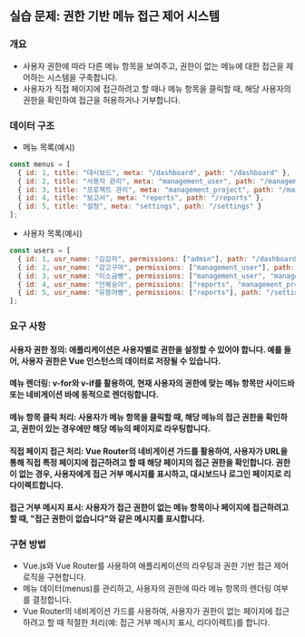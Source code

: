 ## 실습 문제: 권한 기반 메뉴 접근 제어 시스템

### 개요
* 사용자 권한에 따라 다른 메뉴 항목을 보여주고, 권한이 없는 메뉴에 대한 접근을 제어하는 시스템을 구축합니다.
* 사용자가 직접 페이지에 접근하려고 할 때나 메뉴 항목을 클릭할 때, 해당 사용자의 권한을 확인하여 접근을 허용하거나 거부합니다.

### 데이터 구조

* 메뉴 목록(예시)

```js
const menus = [
  { id: 1, title: "대시보드", meta: "/dashboard", path: "/dashboard" },
  { id: 2, title: "사용자 관리", meta: "management_user", path: "/management/user" },
  { id: 3, title: "프로젝트 관리", meta: "management_project", path: "/management/project" },
  { id: 4, title: "보고서", meta: "reports", path: "/reports" },
  { id: 5, title: "설정", meta: "settings", path: "/settings" }
];
```

* 사용자 목록(예시)
```js
const users = [
  { id: 1, usr_name: "김감자", permissions: ["admin"], path: "/dashboard" },
  { id: 2, usr_name: "감고구마", permissions: ["management_user"], path: "/management/user" },
  { id: 3, usr_name: "이소금빵", permissions: ["management_user", "management_project"], path: "/management/project" },
  { id: 4, usr_name: "안복숭아", permissions: ["reports", "management_project"], path: "/reports" },
  { id: 5, usr_name: "유붕어빵", permissions: ["reports"], path: "/settings" }
];
```

### 요구 사항
#### 사용자 권한 정의: 애플리케이션은 사용자별로 권한을 설정할 수 있어야 합니다. 예를 들어, 사용자 권한은 Vue 인스턴스의 데이터로 저장될 수 있습니다.
#### 메뉴 렌더링: v-for와 v-if를 활용하여, 현재 사용자의 권한에 맞는 메뉴 항목만 사이드바 또는 네비게이션 바에 동적으로 렌더링합니다.
#### 메뉴 항목 클릭 처리: 사용자가 메뉴 항목을 클릭할 때, 해당 메뉴의 접근 권한을 확인하고, 권한이 있는 경우에만 해당 메뉴의 페이지로 라우팅합니다.
#### 직접 페이지 접근 처리: Vue Router의 네비게이션 가드를 활용하여, 사용자가 URL을 통해 직접 특정 페이지에 접근하려고 할 때 해당 페이지의 접근 권한을 확인합니다. 권한이 없는 경우, 사용자에게 접근 거부 메시지를 표시하고, 대시보드나 로그인 페이지로 리다이렉트합니다.
#### 접근 거부 메시지 표시: 사용자가 접근 권한이 없는 메뉴 항목이나 페이지에 접근하려고 할 때, "접근 권한이 없습니다"와 같은 메시지를 표시합니다.

### 구현 방법
* Vue.js와 Vue Router를 사용하여 애플리케이션의 라우팅과 권한 기반 접근 제어 로직을 구현합니다.
* 메뉴 데이터(menus)를 관리하고, 사용자의 권한에 따라 메뉴 항목의 렌더링 여부를 결정합니다.
* Vue Router의 네비게이션 가드를 사용하여, 사용자가 권한이 없는 페이지에 접근하려고 할 때 적절한 처리(예: 접근 거부 메시지 표시, 리다이렉트)를 합니다.
